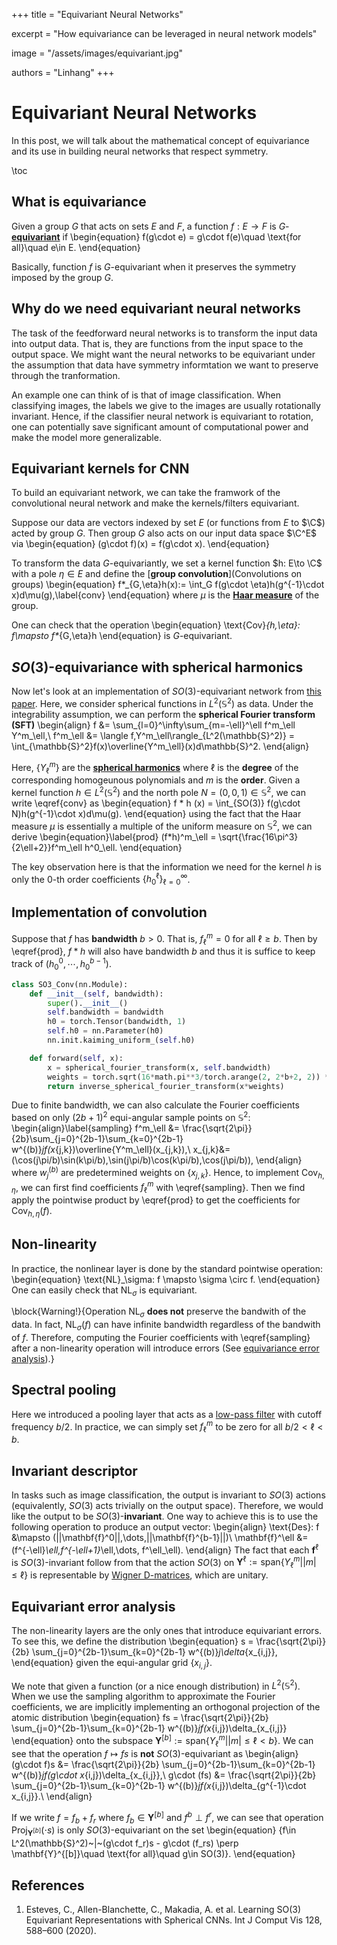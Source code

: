 +++
title = "Equivariant Neural Networks"

excerpt = "How equivariance can be leveraged in neural network models"

image = "/assets/images/equivariant.jpg"

authors = "Linhang"
+++

# Equivariant Neural Networks

In this post, we will talk about the mathematical concept of equivariance and its use in building neural networks that respect symmetry.


\toc


## What is equivariance

Given a group $G$ that acts on sets $E$ and $F$, a function $f: E \to F$ is $G$-[**equivariant**](https://en.wikipedia.org/wiki/Equivariant_map#:~:text=In%20mathematics%2C%20equivariance%20is%20a,the%20action%20of%20the%20group.) if \begin{equation}
    f(g\cdot e) = g\cdot f(e)\quad \text{for all}\quad e\in E.
\end{equation}

Basically, function $f$ is $G$-equivariant when it preserves the symmetry imposed by the group $G$.


## Why do we need equivariant neural networks

The task of the feedforward neural networks is to transform the input data into output data. That is, they are functions from the input space to the output space. We might want the neural networks to be equivariant under the assumption that data have symmetry informtation we want to preserve through the tranformation. 

An example one can think of is that of image classification. When classifying images, the labels we give to the images are usually rotationally invariant. Hence, if the classifier neural network is equivariant to rotation, one can potentially save significant amount of computational power and make the model more generalizable.


## Equivariant kernels for CNN

To build an equivariant network, we can take the framwork of the convolutional neural network and make the kernels/filters equivariant.

Suppose our data are vectors indexed by set $E$ (or functions from $E$ to $\C$) acted by group $G$. Then group $G$ also acts on our input data space $\C^E$ via \begin{equation}
    (g\cdot f)(x) = f(g\cdot x).
\end{equation}

To transform the data $G$-equivariantly, we set a kernel function $h: E\to \C$ with a pole $\eta\in E$ and define the [**group convolution**](Convolutions on groups) \begin{equation}
    f*_{G,\eta}h(x):= \int_G f(g\cdot \eta)h(g^{-1}\cdot x)d\mu(g),\label{conv}
\end{equation} where $\mu$ is the [**Haar measure**](https://en.wikipedia.org/wiki/Haar_measure) of the group.

One can check that the operation \begin{equation}
    \text{Cov}_{h,\eta}: f\mapsto f*_{G,\eta}h
\end{equation} is $G$-equivariant.

##  $SO(3)$-equivariance with spherical harmonics

Now let's look at an implementation of $SO(3)$-equivariant network from [this paper][paper1]. Here, we consider spherical functions in $L^2(\mathbb{S}^2)$ as data. Under the integrability assumption, we can perform the **spherical Fourier transform (SFT)** \begin{align}
    f &= \sum_{l=0}^\infty\sum_{m=-\ell}^\ell f^m_\ell Y^m_\ell,\\ f^m_\ell &= \langle f,Y^m_\ell\rangle_{L^2(\mathbb{S}^2)} = \int_{\mathbb{S}^2}f(x)\overline{Y^m_\ell}(x)d\mathbb{S}^2.
\end{align}

Here, $\{Y^m_\ell\}$ are the [**spherical harmonics**](https://en.wikipedia.org/wiki/Spherical_harmonics) where $\ell$ is the **degree** of the corresponding homogeunous polynomials and $m$ is the **order**. Given a kernel function $h\in L^2(\mathbb{S}^2)$ and the north pole $N = (0,0,1)\in \mathbb{S}^2$, we can write \eqref{conv} as \begin{equation}
    f * h (x) = \int_{SO(3)} f(g\cdot N)h(g^{-1}\cdot x)d\mu(g).
\end{equation}
using the fact that the Haar measure $\mu$ is essentially a multiple of the uniform measure on $\mathbb{S}^2$, we can derive \begin{equation}\label{prod}
    (f*h)^m_\ell = \sqrt{\frac{16\pi^3}{2\ell+2}}f^m_\ell h^0_\ell.
\end{equation}

The key observation here is that the information we need for the kernel $h$ is only the 0-th order coefficients $\{h^{\ell}_0\}_{\ell=0}^\infty$.


## Implementation of convolution
Suppose that $f$ has **bandwidth** $b>0$. That is, $f^m_\ell = 0$ for all $\ell\geq b$. Then by \eqref{prod}, $f*h$ will also have bandwidth $b$ and thus it is suffice to keep track of $(h^0_0,\cdots,h^{b-1}_0)$.

```python
class SO3_Conv(nn.Module):
    def __init__(self, bandwidth):
        super().__init__()
        self.bandwidth = bandwidth
        h0 = torch.Tensor(bandwidth, 1)
        self.h0 = nn.Parameter(h0)
        nn.init.kaiming_uniform_(self.h0)

    def forward(self, x):
        x = spherical_fourier_transform(x, self.bandwidth)
        weights = torch.sqrt(16*math.pi**3/torch.arange(2, 2*b+2, 2)) * self.h0
        return inverse_spherical_fourier_transform(x*weights)
```

Due to finite bandwidth, we can also calculate the Fourier coefficients based on only $(2b+1)^2$ equi-angular sample points on $\mathbb{S}^2$: \begin{align}\label{sampling}
    f^m_\ell  &=  \frac{\sqrt{2\pi}}{2b}\sum_{j=0}^{2b-1}\sum_{k=0}^{2b-1} w^{(b)}_jf(x_{j,k})\overline{Y^m_\ell}(x_{j,k}),\\
    x_{j,k}&= (\cos(j\pi/b)\sin(k\pi/b),\sin(j\pi/b)\cos(k\pi/b),\cos(j\pi/b)),
\end{align} where $w^{(b)}_j$ are predetermined weights on $\{x_{j,k}\}$. Hence, to implement $\text{Cov}_{h,\eta}$, we can first find coefficients $f^m_\ell$ with \eqref{sampling}. Then we find apply the pointwise product by \eqref{prod} to get the coefficients for $\text{Cov}_{h,\eta}(f)$.


## Non-linearity
In practice, the nonlinear layer is done by the standard pointwise operation: \begin{equation}
    \text{NL}_\sigma: f \mapsto \sigma \circ f.
\end{equation} One can easily check that $\text{NL}_\sigma$ is equivariant. 

\block{Warning!}{Operation $\text{NL}_\sigma$ **does not** preserve the bandwith of the data. In fact, $\text{NL}_\sigma(f)$ can have infinite bandwidth regardless of the bandwith of $f$. Therefore, computing the Fourier coefficients with \eqref{sampling} after a non-linearity operation will introduce errors (See [equivariance error analysis](../post1/#equivariant_error_analysis)).}


## Spectral pooling
Here we introduced a pooling layer that acts as a [low-pass filter](https://en.wikipedia.org/wiki/Low-pass_filter) with cutoff frequency $b/2$. In practice, we can simply set $f^m_\ell$ to be zero for all $b/2<\ell < b$. 


## Invariant descriptor
In tasks such as image classification, the output is invariant to $SO(3)$ actions (equivalently, $SO(3)$ acts trivially on the output space). Therefore, we would like the output to be $SO(3)$-**invariant**. One way to achieve this is to use the following operation to produce an output vector: \begin{align}
    \text{Des}: f &\mapsto (||\mathbf{f}^0||,\dots,||\mathbf{f}^{b-1}||)\\
    \mathbf{f}^\ell &= (f^{-\ell}_\ell,f^{-\ell+1}_\ell,\dots, f^\ell_\ell).
\end{align} The fact that each $\mathbf{f}^\ell$ is $SO(3)$-invariant follow from that the action $SO(3)$ on $\mathbf{Y}^\ell := \text{span}\{Y^m_\ell| |m|\leq \ell\}$ is representable by [Wigner D-matrices](https://en.wikipedia.org/wiki/Wigner_D-matrix), which are unitary.


## Equivariant error analysis
The non-linearity layers are the only ones that introduce equivariant errors. To see this, we define the distribution \begin{equation}
    s = \frac{\sqrt{2\pi}}{2b} \sum_{j=0}^{2b-1}\sum_{k=0}^{2b-1} w^{(b)}_j\delta_{x_{i,j}},
\end{equation} given the equi-angular grid $\{x_{i,j}\}$.

We note that given a function (or a nice enough distribution) in $L^2(\mathbb{S}^2)$. When we use the sampling algorithm to approximate the Fourier coefficients, we are implicitly implementing an orthogonal projection of the atomic distribution \begin{equation}
    fs = \frac{\sqrt{2\pi}}{2b} \sum_{j=0}^{2b-1}\sum_{k=0}^{2b-1} w^{(b)}_jf(x_{i,j})\delta_{x_{i,j}}
\end{equation} onto the subspace $\mathbf{Y}^{[b]}:=\text{span}\{Y^m_\ell| |m| \leq \ell < b\}$. We can see that the operation $f\mapsto fs$ is **not** $SO(3)$-equivariant as \begin{align}
    (g\cdot f)s &= \frac{\sqrt{2\pi}}{2b} \sum_{j=0}^{2b-1}\sum_{k=0}^{2b-1} w^{(b)}_jf(g\cdot x_{i,j})\delta_{x_{i,j}},\\
    g\cdot (fs) &= \frac{\sqrt{2\pi}}{2b} \sum_{j=0}^{2b-1}\sum_{k=0}^{2b-1} w^{(b)}_jf(x_{i,j})\delta_{g^{-1}\cdot x_{i,j}}.\\
\end{align}

If we write $f = f_b + f_r$ where $f_b\in \mathbf{Y}^{[b]}$ and $f^b \perp f^r$, we can see that operation $\text{Proj}_{\mathbf{Y}^{[b]}}(\cdot s)$ is only $SO(3)$-equivariant on the set \begin{equation}
    \{f\in L^2(\mathbb{S}^2)~|~(g\cdot f_r)s - g\cdot (f_rs) \perp \mathbf{Y}^{[b]}\quad \text{for all}\quad g\in SO(3)\}.
\end{equation}


## References
1. Esteves, C., Allen-Blanchette, C., Makadia, A. et al. Learning SO(3) Equivariant Representations with Spherical CNNs. Int J Comput Vis 128, 588–600 (2020).

[paper1]: https://arxiv.org/abs/1711.06721